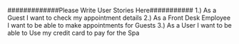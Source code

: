 #############Please Write User Stories Here###########
1.) As a Guest I want to check my appointment details
2.) As a Front Desk Employee I want to be able to make appointments for Guests
3.) As a User I want to be able to Use my credit card to pay for the Spa
